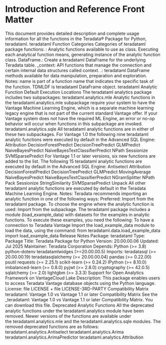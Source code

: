 # Introduction and Reference Front Matter

This document provides detailed description and complete usage information for all the functions in the Teradata® Package for Python, teradataml.
teradataml Function Categories
Categories of teradataml package functions:
<name>: Analytic functions available to use as class. Executing each analytical function means, generating instance of the analytic function class.
DataFrame.<name>: Create a teradataml DataFrame for the underlying Teradata table.
<name>_context: API functions that manage the connection and certain internal data structures called context.
<TDMLDF>.<name>: teradataml DataFrame methods available for data manipulation, preparation and exploration.
Notes:
name is part of a function name that indicates the speciﬁc task of the function.
TDMLDF is teradataml DataFrame object.
teradataml Analytic Function Default Execution Locations
The teradataml analytics package includes two subpackages:
teradataml.analytics.mle
Analytic functions in the teradataml.analytics.mle subpackage require your system to have the Vantage Machine Learning Engine, which is a separate machine learning
legacy engine that is not part of the current standard Vantage offer. If your Vantage system does not have the required ML Engine, an error or no-op behavior will occur
when functions in this subpackage are invoked.
teradataml.analytics.sqle
All teradataml analytic functions are in either of these two subpackages.
For Vantage 1.0 the following nine teradataml analytic functions were executed by default in the Advanced SQL Engine:
Attribution
DecisionForestPredict
DecisionTreePredict
GLMPredict
NaiveBayesPredict
NaiveBayesTextClassiﬁerPredict
NPath
Sessionize
SVMSparsePredict
For Vantage 1.1 or later versions, six new functions are added to the list. The following 15 teradataml analytic functions are executed by default in the Advanced SQL Engine:
Antiselect
Attribution
DecisionForestPredict
DecisionTreePredict
GLMPredict
MovingAverage
NaiveBayesPredict
NaiveBayesTextClassiﬁerPredict
NGramSplitter
NPath
Pack
Sessionize
StringSimilarity
SVMSparsePredict
Unpack
All other teradataml analytic functions are executed by default in the Teradata Machine Learning Engine.
Notes:
Teradata recommends importing an analytic function in one of the following ways:
Preferred: Import from the teradataml package.
To choose the engine where the analytic function is used: Import from the subpackage.
The teradataml package includes a module (load_example_data) with datasets for the examples in analytic functions. To execute these examples, you need the
following:
To have a connection to Teradata Vantage
Import the load_example_data module to load the data, using the command:
from teradataml.data.load_example_data import load_example_data
Release Notes
Package: teradataml
Type: Package
Title: Teradata Package for Python
Version: 20.00.00.06
Updated: Jul 2025
Maintainer: Teradata Corporation
Depends:
Python (>= 3.8)
python-dotenv
teradatamlwidges (>=20.00.00.5)
Imports:
teradatasql (>= 20.00.00.19)
teradatasqlalchemy (>= 20.00.00.04)
pandas (>= 0.22.00)
psutil
requests (>= 2.25.1)
scikit-learn (>= 0.24.2)
IPython (>= 8.10.0)
imbalanced-learn (>= 0.8.0)
pyjwt (>= 2.8.0)
cryptography (>= 42.0.5)
sqlalchemy (>= 2.0)
lightgbm (>= 3.3.3)
Support for Open Analytics Framework on VantageCloud Lake
Description: This package enables users to access Teradata Vantage database objects using the Python language.
License: ﬁle LICENSE + ﬁle LICENSE-3RD-PARTY
Compatibility Matrix
teradataml: Vantage 1.0 vs Vantage 1.1 or later Compatibility Matrix
See the _teradataml: Vantage 1.0 vs Vantage 1.1 or later Compatibility Matrix. You can download this ﬁle.
Deprecated Analytic Functions
All the deprecated analytic functions under the teradataml.analytics module have been removed. Newer versions of the functions are available under
the teradataml.analytics.mle and the teradataml.analytics.sqle modules.
The removed deprecated functions are as follows:
teradataml.analytics.Antiselect
teradataml.analytics.Arima
teradataml.analytics.ArimaPredictor
teradataml.analytics.Attribution
